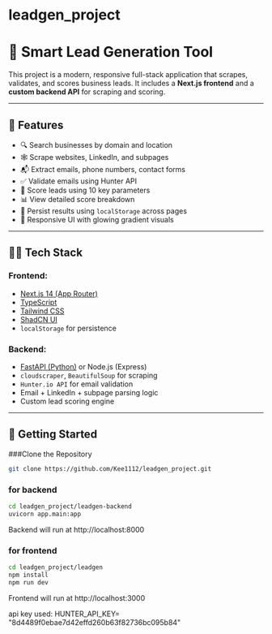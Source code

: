 # leadgen_project


# 🚀 Smart Lead Generation Tool

This project is a modern, responsive full-stack application that scrapes, validates, and scores business leads. It includes a **Next.js frontend** and a **custom backend API** for scraping and scoring.

---

## 📸 Features

- 🔍 Search businesses by domain and location
- 🕸️ Scrape websites, LinkedIn, and subpages
- 📬 Extract emails, phone numbers, contact forms
- ✅ Validate emails using Hunter API
- 🎯 Score leads using 10 key parameters
- 📊 View detailed score breakdown
- 💾 Persist results using `localStorage` across pages
- 🎨 Responsive UI with glowing gradient visuals

---

## 🧑‍💻 Tech Stack

### Frontend:
- [Next.js 14 (App Router)](https://nextjs.org/docs/app)
- [TypeScript](https://www.typescriptlang.org/)
- [Tailwind CSS](https://tailwindcss.com/)
- [ShadCN UI](https://ui.shadcn.com/)
- `localStorage` for persistence

### Backend:
- [FastAPI (Python)](https://fastapi.tiangolo.com/) or Node.js (Express)
- `cloudscraper`, `BeautifulSoup` for scraping
- `Hunter.io API` for email validation
- Email + LinkedIn + subpage parsing logic
- Custom lead scoring engine

---

## 🚀 Getting Started

###Clone the Repository

```bash
git clone https://github.com/Kee1112/leadgen_project.git
```
### for backend 
```bash
cd leadgen_project/leadgen-backend
uvicorn app.main:app
```
Backend will run at http://localhost:8000


### for frontend
```bash
cd leadgen_project/leadgen
npm install
npm run dev
```
Frontend will run at http://localhost:3000


api key used:
HUNTER_API_KEY= "8d4489f0ebae7d42effd260b63f82736bc095b84"



